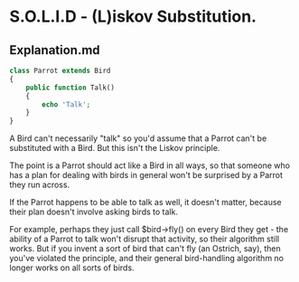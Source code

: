 # S.O.L.I.D - (L)iskov Substitution. 

## Explanation.md

```php
class Parrot extends Bird 
{
    public function Talk() 
    {
        echo 'Talk';
    }
}
```

A Bird can't necessarily "talk" so you'd assume that a Parrot can't be substituted with a Bird. But this isn't the Liskov principle.

The point is a Parrot should act like a Bird in all ways, so that someone who has a plan for dealing with birds in general won't be surprised by a Parrot they run across. 

If the Parrot happens to be able to talk as well, it doesn't matter, because their plan doesn't involve asking birds to talk.

For example, perhaps they just call $bird->fly() on every Bird they get - the ability of a Parrot to talk won't disrupt that activity, so their algorithm still works. But if you invent a sort of bird that can't fly (an Ostrich, say), then you've violated the principle, and their general bird-handling algorithm no longer works on all sorts of birds.

